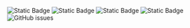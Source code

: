 ![Static Badge](https://img.shields.io/badge/blacklists-60-000000) ![Static Badge](https://img.shields.io/badge/blacklisted-2809430-cc0000) ![Static Badge](https://img.shields.io/badge/whitelisted-2242-00CC00) ![Static Badge](https://img.shields.io/badge/streaming_blacklist-28106-000000) ![GitHub issues](https://img.shields.io/github/issues/fabriziosalmi/blacklists)
